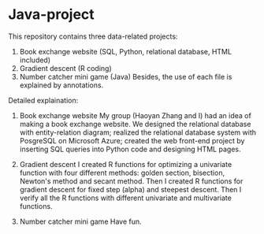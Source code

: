 # Java-project

This repository contains three data-related projects:
  1. Book exchange website (SQL, Python, relational database, HTML included)
  2. Gradient descent (R coding)
  3. Number catcher mini game (Java)
Besides, the use of each file is explained by annotations. 


Detailed explaination:

1. Book exchange website
  My group (Haoyan Zhang and I) had an idea of making a book exchange website. We designed the relational database with entity-relation diagram; realized the relational database system with PosgreSQL on Microsoft Azure; created the web front-end project by inserting SQL queries into Python code and designing HTML pages.

2. Gradient descent
  I created R functions for optimizing a univariate function with four different methods: golden section, bisection, Newton's method and secant method. Then I created R functions for gradient descent for fixed step (alpha) and steepest descent. Then I verify all the R functions with different univariate and multivariate functions.

3. Number catcher mini game
  Have fun. 
